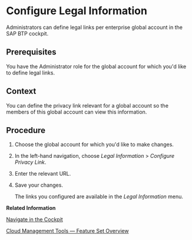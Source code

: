 <!-- loiof4e2b8196c6c4cdab84e5f607e4955a6 -->

# Configure Legal Information

Administrators can define legal links per enterprise global account in the SAP BTP cockpit.



<a name="loiof4e2b8196c6c4cdab84e5f607e4955a6__prereq_jtf_5db_tdb"/>

## Prerequisites

You have the Administrator role for the global account for which you'd like to define legal links.



## Context

You can define the privacy link relevant for a global account so the members of this global account can view this information.



## Procedure

1.  Choose the global account for which you'd like to make changes.

2.  In the left-hand navigation, choose *Legal Information* \> *Configure Privacy Link*.

3.  Enter the relevant URL.

4.  Save your changes.

    The links you configured are available in the *Legal Information* menu.


**Related Information**  


[Navigate in the Cockpit](navigate-in-the-cockpit-0874895.md "Learn how to navigate to your global accounts and subaccounts in the SAP BTP cockpit.")



[Cloud Management Tools — Feature Set Overview](../10-concepts/cloud-management-tools-feature-set-overview-caf4e4e.md "Cloud management tools represent the group of technologies designed for managing SAP BTP.")

